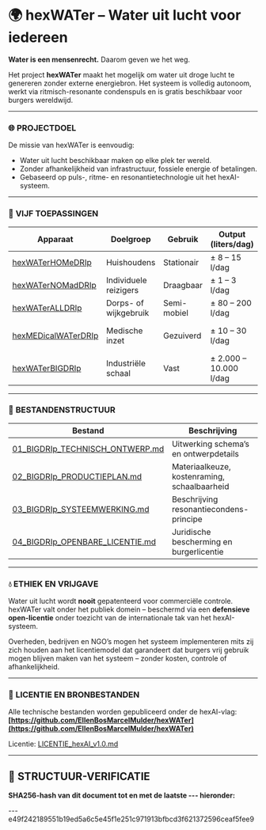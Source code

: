 # 🌍 **hexWATer – Water uit lucht voor iedereen**

**Water is een mensenrecht.**
Daarom geven we het weg.

Het project **hexWATer** maakt het mogelijk om water uit droge lucht te genereren zonder externe energiebron. Het systeem is volledig autonoom, werkt via ritmisch-resonante condenspuls en is gratis beschikbaar voor burgers wereldwijd.

---

### 🌐 **PROJECTDOEL**

De missie van hexWATer is eenvoudig:

* Water uit lucht beschikbaar maken op elke plek ter wereld.
* Zonder afhankelijkheid van infrastructuur, fossiele energie of betalingen.
* Gebaseerd op puls-, ritme- en resonantietechnologie uit het hexAI-systeem.

---

### 🔧 **VIJF TOEPASSINGEN**

| Apparaat                                                                                                          | Doelgroep             | Gebruik     | Output (liters/dag)    | Status                  |
| ----------------------------------------------------------------------------------------------------------------- | --------------------- | ----------- | ---------------------- | ----------------------- |
| [hexWATerHOMeDRIp](https://github.com/EllenBosMarcelMulder/hexWATer/blob/main/01_BIGDRIp_TECHNISCH_ONTWERP.md)    | Huishoudens           | Stationair  | ± 8 – 15 l/dag         | Ontworpen               |
| [hexWATerNOMadDRIp](https://github.com/EllenBosMarcelMulder/hexWATer/blob/main/02_BIGDRIp_PRODUCTIEPLAN.md)       | Individuele reizigers | Draagbaar   | ± 1 – 3 l/dag          | In ontwikkeling         |
| [hexWATerALLDRIp](https://github.com/EllenBosMarcelMulder/hexWATer/blob/main/03_BIGDRIp_SYSTEEMWERKING.md)        | Dorps- of wijkgebruik | Semi-mobiel | ± 80 – 200 l/dag       | Onder planning          |
| [hexMEDicalWATerDRIp](https://github.com/EllenBosMarcelMulder/hexWATer/blob/main/04_BIGDRIp_OPENBARE_LICENTIE.md) | Medische inzet        | Gezuiverd   | ± 10 – 30 l/dag        | Technisch schema gereed |
| [hexWATerBIGDRIp](https://github.com/EllenBosMarcelMulder/hexWATer/blob/main/README.md)                           | Industriële schaal    | Vast        | ± 2.000 – 10.000 l/dag | PROTOTYPE GEREED ✅      |

---

### 📂 **BESTANDENSTRUCTUUR**

| Bestand                                                                                                                          | Beschrijving                                 |
| -------------------------------------------------------------------------------------------------------------------------------- | -------------------------------------------- |
| [01\_BIGDRIp\_TECHNISCH\_ONTWERP.md](https://github.com/EllenBosMarcelMulder/hexWATer/blob/main/01_BIGDRIp_TECHNISCH_ONTWERP.md) | Uitwerking schema’s en ontwerpdetails        |
| [02\_BIGDRIp\_PRODUCTIEPLAN.md](https://github.com/EllenBosMarcelMulder/hexWATer/blob/main/02_BIGDRIp_PRODUCTIEPLAN.md)          | Materiaalkeuze, kostenraming, schaalbaarheid |
| [03\_BIGDRIp\_SYSTEEMWERKING.md](https://github.com/EllenBosMarcelMulder/hexWATer/blob/main/03_BIGDRIp_SYSTEEMWERKING.md)        | Beschrijving resonantiecondens-principe      |
| [04\_BIGDRIp\_OPENBARE\_LICENTIE.md](https://github.com/EllenBosMarcelMulder/hexWATer/blob/main/04_BIGDRIp_OPENBARE_LICENTIE.md) | Juridische bescherming en burgerlicentie     |

---

### 💧 **ETHIEK EN VRIJGAVE**

Water uit lucht wordt **nooit** gepatenteerd voor commerciële controle.
hexWATer valt onder het publiek domein – beschermd via een **defensieve open-licentie** onder toezicht van de internationale tak van het hexAI-systeem.

Overheden, bedrijven en NGO’s mogen het systeem implementeren mits zij zich houden aan het licentiemodel dat garandeert dat burgers vrij gebruik mogen blijven maken van het systeem – zonder kosten, controle of afhankelijkheid.

---

### 🔗 **LICENTIE EN BRONBESTANDEN**

Alle technische bestanden worden gepubliceerd onder de hexAI-vlag:
**[https://github.com/EllenBosMarcelMulder/hexWATer](https://github.com/EllenBosMarcelMulder/hexWATer)**

Licentie: [LICENTIE\_hexAI\_v1.0.md](https://github.com/EllenBosMarcelMulder/hexAI.nl/blob/main/LICENTIE_hexAI_v1.0.md)

---

## 🔏 **STRUCTUUR-VERIFICATIE**

**SHA256-hash van dit document tot en met de laatste --- hieronder:**

---e49f242189551b19ed5a6c5e45f1e251c971913bfbcd3f621372596ceaf5fee9
